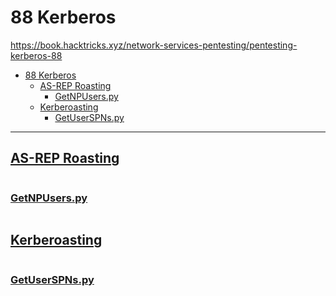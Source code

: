 # 88 Kerberos

https://book.hacktricks.xyz/network-services-pentesting/pentesting-kerberos-88

- [88 Kerberos](#88-kerberos)
	- [AS-REP Roasting](#as-rep-roasting)
		- [GetNPUsers.py](#getnpuserspy)
	- [Kerberoasting](#kerberoasting)
		- [GetUserSPNs.py](#getuserspnspy)

-------------------------------------------

## [AS-REP Roasting](#as-rep-roasting-1)
```sh

```

### [GetNPUsers.py](#getnpuserspy-1)
```sh

```

## [Kerberoasting](#kerberoasting-1)
```sh

```

### [GetUserSPNs.py](#getuserspnspy-1)
```sh

```

### 
```sh

```

### 
```sh

```

### 
```sh

```

### 
```sh

```

### 
```sh

```

### 
```sh

```